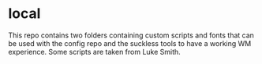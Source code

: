 # local
This repo contains two folders containing custom scripts and fonts that can be used with the config repo and the suckless tools to have a working WM experience. Some scripts are taken from Luke Smith.

